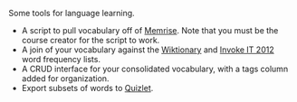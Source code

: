 Some tools for language learning.

* A script to pull vocabulary off of [Memrise](http://www.memrise.com). Note that you must be the course creator for the script to work.
* A join of your vocabulary against the [Wiktionary](http://en.wiktionary.org/wiki/Wiktionary:Frequency_lists/Italian1000) and [Invoke IT 2012](http://invokeit.wordpress.com/frequency-word-lists/) word frequency lists.
* A CRUD interface for your consolidated vocabulary, with a tags column added for organization.
* Export subsets of words to [Quizlet](http://www.quizlet.com).


